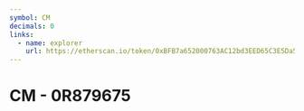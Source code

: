 ```yaml
---
symbol: CM
decimals: 0
links:
  - name: explorer
    url: https://etherscan.io/token/0xBFB7a652000763AC12bd3EED65C3E5Da5785743f
---
```


# CM - 0R879675
